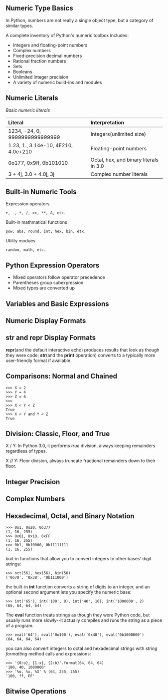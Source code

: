## Numeric Type Basics

In Python, numbers are not really a single object type, but a 
category of similar types.

A complete inventory of Python's numeric toolbox includes:

- Integers and floating-point numbers
- Complex numbers
- Fixed-precision decimal numbers
- Rational fraction numbers
- Sets
- Booleans
- Unlimited integer precision
- A variety of numeric build-ins and modules

## Numeric Literals

*Basic numeric literals*

| Literal | Interpretation |
| :--- | :--- |
| 1234, -24, 0, 9999999999999999 | Integers(unlimited size) |
| 1.23, 1., 3.14e-10, 4E210, 4.0e+210 | Floating-point numbers |
| 0o177, 0x9ff, 0b101010 | Octal, hex, and binary literals in 3.0 |
| 3 + 4j, 3.0 + 4.0j, 3j | Complex number literals |

## Built-in Numeric Tools

Expression operators

	+, -, *, /, >>, **, &, etc.

Built-in mathmatical functions

	pow, abs, round, int, hex, bin, etx.

Utility modues

	random, math, etc.

## Python Expression Operators

- Mixed operators follow operator precedence
- Parentheses group subexpression
- Mixed types are converted up

## Variables and Basic Expressions

## Numeric Display Formats

## str and repr Display Formats

**repr**(and the default interactive echo) produces results that look
as though they were code; **str**(and the **print** operation) 
converts to a typically more user-friendly format if available.

## Comparisons: Normal and Chained

	>>> X = 2
	>>> Y = 4
	>>> Z = 6
	>>> 
	>>> X < Y < Z
	True
	>>> X < Y and Y < Z
	True

## Division: Classic, Floor, and True

X / Y: In Python 3.0, it performs *true* division, always keeping 
remainders regardless of types.

X // Y: Floor division, always truncate fractional remainders down
to their floor.

## Integer Precision 

## Complex Numbers

## Hexadecimal, Octal, and Binary Notation

	>>> 0o1, 0o20, 0o377
	(1, 16, 255)
	>>> 0x01, 0x10, 0xFF
	(1, 16, 255)
	>>> 0b1, 0b10000, 0b11111111
	(1, 16, 255)

buil-in functions that allow you to convert integers to other bases'
digit strings:

	>>> oct(56), hex(56), bin(56)
	('0o70', '0x38', '0b111000')

the built-in **int** function converts a string of digits to an 
integer, and an optional second argument lets you specify the 
numeric base:

	>>> int('65'), int('100', 8), int('40', 16), int('1000000', 2)
	(65, 64, 64, 64)

The **eval** function treats strings as though they were Python 
code, but usually runs more slowly--it actually compiles and runs 
the string as a piece of a program.

	>>> eval('64'), eval('0o100'), eval('0x40'), eval('0b1000000')
	(64, 64, 64, 64)

you can also convert integers to octal and hexadecimal strings with
*string formatting* method calls and expressions:

	>>> '{0:o}, {1:x}, {2:b}'.format(64, 64, 64)
	'100, 40, 1000000'
	>>> '%o, %x, %X' % (64, 255, 255)
	'100, ff, FF'

## Bitwise Operations


